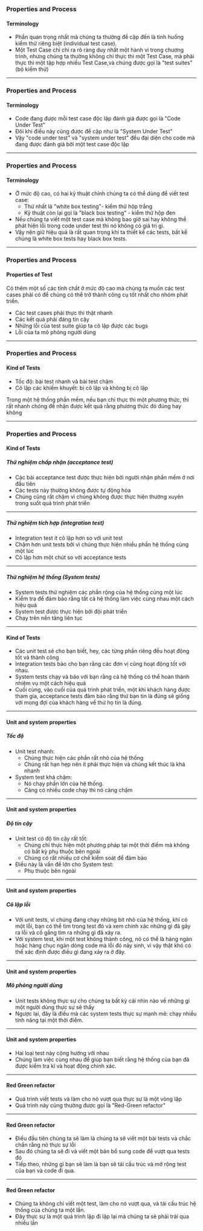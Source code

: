 ### Properties and Process

#### Terminology

- Phần quan trọng nhất mà chúng ta thường đề cập đến là tình huống kiểm thử riêng biệt (individual test case).
- Một Test Case chỉ chỉ ra rõ ràng duy nhất một hành vi trong chương trình, nhưng chúng ta thường không chỉ thực thi một Test Case, mà phải thực thi một tập hợp nhiều Test Case,và chúng được gọi là "test suites" (bộ kiểm thử)

---
### Properties and Process

#### Terminology

-  Code đang được mỗi test case độc lập đánh giá được gọi là "Code Under Test"
- Đôi khi điều này cũng được đề cập như là "System Under Test"
- Vậy "code under test" và "system under test" đều đại diện cho code mà đang được đánh giá bởi một test case độc lập

---
### Properties and Process

#### Terminology

- Ở mức độ cao, có hai kỹ thuật chính chúng ta có thể dùng để viết test case:
  + Thứ nhất là "white box testing"- kiểm thử hộp trắng
  + Kỹ thuật còn lại gọi là "black box testing" - kiểm thử hộp đen
- Nếu chúng ta viết một test case mà không bao giờ sai hay không thể phát hiện lỗi trong code under test thì nó không có giá trị gì.
- Vậy nên giữ hiệu quả là rất quan trọng khi ta thiết kế các tests, bất kể chúng là white box tests hay black box tests.

---
### Properties and Process

#### Properties of Test

Có thêm một số các tính chất ở mức độ cao mà chúng ta muốn các test cases phải có để chúng có thể trở thành công cụ tốt nhất cho nhóm phát triển.
- Các test cases phải thực thi thật nhanh
- Các kết quả phải đáng tin cậy
- Những lỗi của test suite giúp ta cô lập được các bugs
- Lỗi của ta mô phỏng người dùng

---
### Properties and Process

#### Kind of Tests
- Tốc độ: bài test nhanh và bài test chậm
- Cô lập các khiếm khuyết: bị cô lập và không bị cô lập

Trong một hệ thống phần mềm, nếu bạn chỉ thực thi một phương thức, thì rất nhanh chóng để nhận được kết quả rằng phương thức đó đúng hay không

---
### Properties and Process

#### Kind of Tests

##### Thử nghiệm chấp nhận (acceptance test)
- Các bài acceptance test được thực hiện bởi người nhận phần mềm ở nơi đầu tiên
- Các tests này thường không được tự động hóa
- Chúng cũng rất chậm vì chúng không được thực hiện thường xuyên trong suốt quá trình phát triển

---

##### Thử nghiệm tích hợp (integration test)
- Integration test ít cô lập hơn so với unit test
- Chậm hơn unit tests bởi vì chúng thực hiện nhiều phần hệ thống cùng một lúc
- Cô lập hơn một chút so với acceptance tests

---

##### Thử nghiệm hệ thống (System tests)
- System tests thử nghiệm các phần rộng của hệ thống cùng một lúc
- Kiểm tra để đảm bảo rằng tất cả hệ thống làm việc cùng nhau một cách hiệu quả
- System test được thực hiện bởi đội phát triển
- Chạy trên nền tảng liên tục

---

#### Kind of Tests
- Các unit test sẽ cho bạn biết, hey, các từng phần riêng đều hoạt động tốt và thành công
- Integration tests bảo cho bạn rằng các đơn vị cũng hoạt động tốt với nhau.
- System tests chạy và báo với bạn rằng cả hệ thống có thể hoàn thành nhiệm vụ một cách hiệu quả
- Cuối cùng, vào cuối của quá trình phát triển, một khi khách hàng được tham gia, acceptance tests đảm bảo rằng thứ bạn tin là đúng sẽ giống với mong đợi của khách hàng về thứ họ tin là đúng.

---

#### Unit and system properties

##### Tốc độ
- Unit test nhanh:
  + Chúng thực hiện các phần rất nhỏ của hệ thống
  + Chúng rất hạn hẹp nên ít phải thực hiện và chúng kết thúc là khá nhanh
- System test khá chậm:
  + Nó chạy phần lớn của hệ thống.
  + Càng có nhiều code chạy thì nó càng chậm

---

#### Unit and system properties

##### Độ tin cậy
- Unit test có độ tin cậy rất tốt:
  + Chúng chỉ thực hiện một phương pháp tại một thời điểm mà không có bất kỳ phụ thuộc bên ngoài
  + Chúng có rất nhiều cơ chế kiểm soát để đảm bảo
- Điều này là vấn đề lớn cho System test:
  + Phụ thuộc bên ngoài

---

#### Unit and system properties

##### Cô lập lỗi
- Với unit tests, vì chúng đang chạy những bit nhỏ của hệ thống, khi có một lỗi, bạn có thể tìm trong test đó và xem chính xác những gì đã gây ra lỗi và cố gắng tìm ra những gì đã xảy ra.
- Với system test, khi một test không thành công, nó có thể là hàng ngàn hoặc hàng chục ngàn dòng code mà lỗi đó nảy sinh, vì vậy thật khó có thể xác định được điều gì đang xảy ra ở đây.

---

#### Unit and system properties

##### Mô phỏng người dùng
- Unit tests không thực sự cho chúng ta bất kỳ cái nhìn nào về những gì một người dùng thực sự sẽ thấy
- Ngược lại, đây là điều mà các system tests thực sự mạnh mẽ: chạy nhiều tính năng tại một thời điểm.

---

#### Unit and system properties
- Hai loại test này cộng hưởng với nhau
- Chúng làm việc cùng nhau để giúp bạn biết rằng hệ thống của bạn đã được kiểm tra kĩ và hoạt động chính xác.

---

#### Red Green refactor
- Quá trình viết tests và làm cho nó vượt qua thực sự là một vòng lặp 
- Quá trình này cũng thường được gọi là "Red-Green refactor"

---

#### Red Green refactor
- Điều đầu tiên chúng ta sẽ làm là chúng ta sẽ viết một bài tests và chắc chắn rằng nó thực sự lỗi
- Sau đó chúng ta sẽ đi và viết một bản bổ sung code để vượt qua tests đó
- Tiếp theo, những gì bạn sẽ làm là bạn sẽ tái cấu trúc và mở rộng test của bạn và code đi qua.

---

#### Red Green refactor
- Chúng ta không chỉ viết một test, làm cho nó vượt qua, và tái cấu trúc hệ thống của chúng ta một lần.
- Đây thực sự là một quá trình lặp đi lặp lại mà chúng ta sẽ phải trải qua nhiều lần
